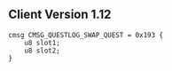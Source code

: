 ## Client Version 1.12

```rust,ignore
cmsg CMSG_QUESTLOG_SWAP_QUEST = 0x193 {
    u8 slot1;    
    u8 slot2;    
}

```
